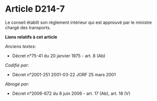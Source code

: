 # Article D214-7

Le conseil établit son règlement intérieur qui est approuvé par le ministre chargé des transports.

**Liens relatifs à cet article**

_Anciens textes_:

  - Décret n°75-41 du 20 janvier 1975 - art. 8 (Ab)

_Codifié par_:

  - Décret n°2001-251 2001-03-22 JORF 25 mars 2001

_Abrogé par_:

  - Décret n°2006-672 du 8 juin 2006 - art. 17 (Ab), art. 18 (V)

